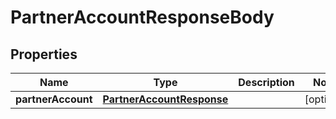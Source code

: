 

# PartnerAccountResponseBody


## Properties

Name | Type | Description | Notes
------------ | ------------- | ------------- | -------------
**partnerAccount** | [**PartnerAccountResponse**](PartnerAccountResponse.md) |  |  [optional]



